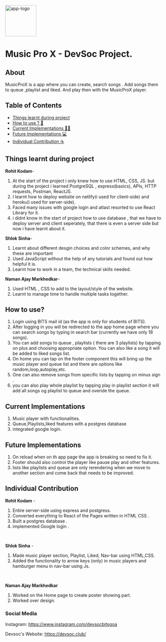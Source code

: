 <img width="100" alt="app-logo" src="https://res.cloudinary.com/rohitkk432/image/upload/v1622039297/logo_ggfn18.png">

# Music Pro X - DevSoc Project.

## About
MusicProX is a app where you can create, search songs . Add songs them to queue ,playlist and liked.
And play then with the MusicProX player.

## Table of Contents
- [Things learnt during project](#things-learnt-during-project)
- [How to use ? 📖](#how-to-use)
- [Current Implementations 👨‍💻](#current-implementations)
- [Future Implementations 💻](#future-implementations)
- [Individual Contribution ☕](#individual-contribution)

## Things learnt during project 
**Rohit Kodam**-<br/>
1. At the start of the project i only knew how to use HTML, CSS, JS. but during the project i learned PostgreSQL , express(basics), APIs, HTTP requests, Postman, ReactJS.
2. I learnt how to deploy website on netlify(i used for client-side) and heroku(i used for server-side).
3. Faced many issues with google login and atlast resorted to use React Library for it.
4. i didnt know in the start of project how to use database , that we have to deploy server and client seperately, that there is even a server side but now i have learnt about it. 

**Shlok Sinha**-<br/>
1. Learnt about different desgin choices and color schemes, and why these are important
2. Used JavaScript without the help of any tutorials and found out how helpful it is.
3. Learnt how to work in a team, the technical skills needed.

**Naman Ajay Markhedkar**-<br/>
1. Used HTML , CSS to add to the layout/style of the website.
2. Learnt to manage time to handle multiple tasks together.

## How to use?
1. Login using BITS mail id (as the app is only for students of BITS).
2. After logging in you will be redirected to the app home page where you can search songs by typing in search bar (currently we have only 18 songs).
3. You can add songs to queue , playlists ( there are 3 playlists) by tapping on plus and choosing appropriate option. You can also like a song it will be added to liked songs list.
4. On home you can tap on the footer component this will bring up the music player and queue list and there are options like random,loop,autoplay,etc.
5. One can also remove songs from specific lists by tapping on minus sign .
6. you can also play whole playlist by tapping play in playlist section it will add all songs og playlist to queue and overide the queue.

## Current Implementations
1. Music player with functionalities.
2. Queue,Playlists,liked features with a postgres database
3. integrated google login.

## Future Implementations
1. On reload when on th app page the app is breaking so need to fix it.
2. Footer should also control the player like pause play and other features.
3. lists like playlists and queue are only rerendering when we move to another section and come back that needs to be improved.

## Individual Contribution
**Rohit Kodam** -<br />
1. Entire server-side using express and postgress.<br />
2. Converted everything to React of the Pages written in HTML CSS .<br />
3. Built a postgres database .<br />
4. implemented Google login .<br />
<br />

**Shlok Sinha** -<br>
1. Made music player section, Playlist, Liked, Nav-bar using HTML,CSS.<br />
2. Added the functionality to arrow keys (only) in music players and hamburger menu in nav-bar using Js.<br />
<br />

**Naman Ajay Markhedkar** <br />
1. Worked on the Home page to create poster showing part.
2. Worked over design.

### Social Media

Instagram: <https://www.instagram.com/devsocbitsgoa>

Devsoc's Website: <https://devsoc.club/>
